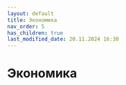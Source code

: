 ```yaml
---
layout: default
title: Экономика
nav_order: 5
has_children: true
last_modified_date: 20.11.2024 16:30
---
```


# Экономика

